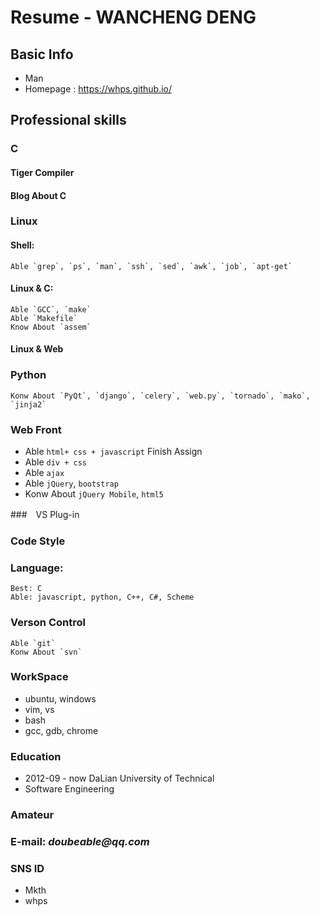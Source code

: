 # Resume - WANCHENG DENG

## Basic Info
* Man
* Homepage : https://whps.github.io/

## Professional skills

### C
#### Tiger Compiler
#### Blog About C

### Linux
#### Shell:
    Able `grep`, `ps`, `man`, `ssh`, `sed`, `awk`, `job`, `apt-get`

#### Linux & C:
    Able `GCC`, `make`
    Able `Makefile`
    Know About `assem`

#### Linux & Web

### Python
    Konw About `PyQt`, `django`, `celery`, `web.py`, `tornado`, `mako`, `jinja2`

### Web Front

* Able `html+ css + javascript` Finish Assign
* Able `div + css` 
* Able `ajax`
* Able `jQuery`, `bootstrap`
* Konw About `jQuery Mobile`, `html5`

###　VS Plug-in

### Code Style

### Language:
    Best: C
    Able: javascript, python, C++, C#, Scheme

### Verson Control
    Able `git`
    Konw About `svn`

### WorkSpace
* ubuntu, windows
* vim, vs
* bash
* gcc, gdb, chrome

### Education
* 2012-09 - now DaLian University of Technical
* Software Engineering

### Amateur

### E-mail: _doubeable@qq.com_

### SNS ID
* Mkth 
* whps
